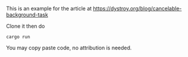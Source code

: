 

This is an example for the article at https://dystroy.org/blog/cancelable-background-task

Clone it then do

    cargo run

You may copy paste code, no attribution is needed.
